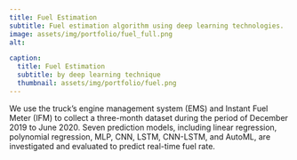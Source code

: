 ```yaml
---
title: Fuel Estimation
subtitle: Fuel estimation algorithm using deep learning technologies.
image: assets/img/portfolio/fuel_full.png
alt: 

caption:
  title: Fuel Estimation
  subtitle: by deep learning technique
  thumbnail: assets/img/portfolio/fuel.png
---
```

We use the truck’s engine management system (EMS) and Instant Fuel Meter (IFM) to collect a three-month dataset during the period of December 2019 to June 2020. Seven prediction models, including linear regression, polynomial regression, MLP, CNN, LSTM, CNN-LSTM, and AutoML, are investigated and evaluated to predict real-time fuel rate. 



